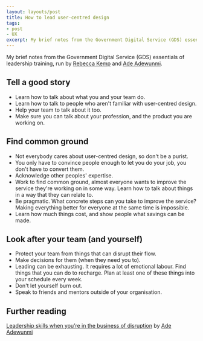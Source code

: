 ```yaml
---
layout: layouts/post
title: How to lead user-centred design
tags:
- post
- UX
excerpt: My brief notes from the Government Digital Service (GDS) essentials of leadership training, run by Rebecca Kemp and Ade Adewunmi.
---
```


<p>My brief notes from the Government Digital Service (GDS) essentials of leadership training, run by <a href="https://twitter.com/rebeccakemp">Rebecca Kemp</a> and <a href="https://twitter.com/Adewunmi">Ade Adewunmi</a>.</p>

## Tell a good story

- Learn how to talk about what you and your team do.
- Learn how to talk to people who aren't familiar with user-centred design.
- Help your team to talk about it too.
- Make sure you can talk about your profession, and the product you are working on.

## Find common ground

- Not everybody cares about user-centred design, so don't be a purist.
- You only have to convince people enough to let you do your job, you don't have to convert them.
- Acknowledge other peoples' expertise.
- Work to find common ground, almost everyone wants to improve the service they're working on in some way. Learn how to talk about things in a way that they can relate to.
- Be pragmatic. What concrete steps can you take to improve the service? Making everything better for everyone at the same time is impossible.
- Learn how much things cost, and show people what savings can be made.

## Look after your team (and yourself)

- Protect your team from things that can disrupt their flow.
- Make decisions for them (when they need you to).
- Leading can be exhausting. It requires a lot of emotional labour. Find things that you can do to recharge. Plan at least one of these things into your schedule every week.
- Don't let yourself burn out.
- Speak to friends and mentors outside of your organisation.

## Further reading

[Leadership skills when you’re in the business of disruption](https://medium.com/@AdeAdewunmi/leadership-skills-when-youre-in-the-business-of-disruption-d42a465fbf6a) by [Ade Adewunmi](https://twitter.com/Adewunmi)
